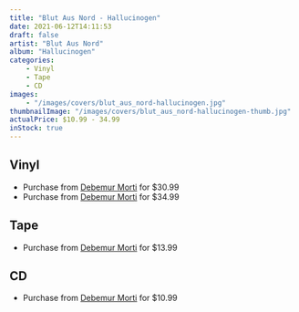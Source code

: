 ```yaml
---
title: "Blut Aus Nord - Hallucinogen"
date: 2021-06-12T14:11:53
draft: false
artist: "Blut Aus Nord"
album: "Hallucinogen"
categories:
    - Vinyl
    - Tape
    - CD
images:
    - "/images/covers/blut_aus_nord-hallucinogen.jpg"
thumbnailImage: "/images/covers/blut_aus_nord-hallucinogen-thumb.jpg"
actualPrice: $10.99 - 34.99
inStock: true
---
```


## Vinyl
* Purchase from [Debemur Morti](https://debemurmorti.aisamerch.com/item/75950) for $30.99
* Purchase from [Debemur Morti](https://debemurmorti.aisamerch.com/item/97006) for $34.99
## Tape
* Purchase from [Debemur Morti](https://debemurmorti.aisamerch.com/item/99595) for $13.99
## CD
* Purchase from [Debemur Morti](https://debemurmorti.aisamerch.com/item/75952) for $10.99
